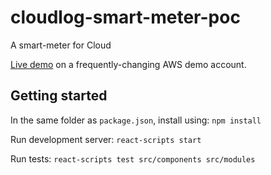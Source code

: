 # cloudlog-smart-meter-poc
A smart-meter for Cloud

[Live demo](https://poc.cloudlog.live/) on a frequently-changing AWS demo account.

## Getting started
In the same folder as `package.json`, install using:
`npm install`

Run development server:
`react-scripts start`

Run tests:
`react-scripts test src/components src/modules`

